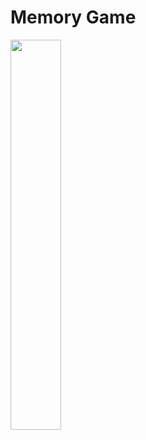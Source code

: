 # Memory Game

<img width="40%" src="https://user-images.githubusercontent.com/94899919/173288368-fcdfdf3a-ae44-4d10-90de-2afcbd3627f4.gif"/>
